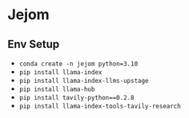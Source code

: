# Jejom

## Env Setup

- <code>conda create -n jejom python=3.10</code>
- <code>pip install llama-index</code>
- <code>pip install llama-index-llms-upstage</code>
- <code>pip install llama-hub</code>
- <code>pip install tavily-python==0.2.8</code>
- <code>pip install llama-index-tools-tavily-research</code>


<!-- - conda create -n jejom_lc python=3.10
- conda acitvate jejom_lc
- conda install langchain
- pip install tavily-python==0.2.8
- pip install langchain-openai
- pip install langchain_openai
- pip install beautifulsoup4
- pip install faiss-cpu
- pip install langchainhub
- pip install "langserve[all]"
- pip install numexpr
- pip install flask
- pip install flask_cors
- pip install openai
- pip install pandas -->
